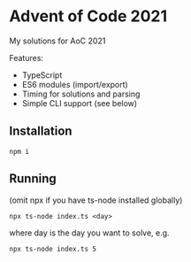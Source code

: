 # Advent of Code 2021

My solutions for AoC 2021

Features:

- TypeScript
- ES6 modules (import/export)
- Timing for solutions and parsing
- Simple CLI support (see below)

## Installation

`npm i`

## Running

(omit npx if you have ts-node installed globally)

`npx ts-node index.ts <day>`

where day is the day you want to solve, e.g.

`npx ts-node index.ts 5`
